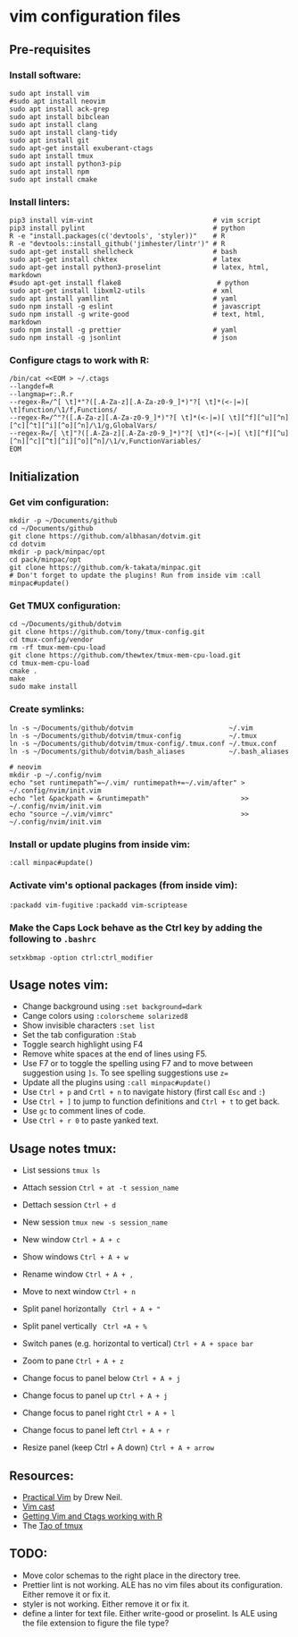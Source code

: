 # **vim** configuration files



## Pre-requisites


### Install software:

```
sudo apt install vim
#sudo apt install neovim
sudo apt install ack-grep
sudo apt install bibclean
sudo apt install clang
sudo apt install clang-tidy
sudo apt install git
sudo apt-get install exuberant-ctags
sudo apt install tmux 
sudo apt install python3-pip
sudo apt install npm
sudo apt install cmake
```


### Install linters:

```
pip3 install vim-vint                              # vim script
pip3 install pylint                                # python
R -e "install.packages(c('devtools', 'styler))"    # R
R -e "devtools::install_github('jimhester/lintr')" # R
sudo apt-get install shellcheck                    # bash
sudo apt-get install chktex                        # latex
sudo apt-get install python3-proselint             # latex, html, markdown
#sudo apt-get install flake8                        # python
sudo apt-get install libxml2-utils                 # xml
sudo apt install yamllint                          # yaml
sudo npm install -g eslint                         # javascript
sudo npm install -g write-good                     # text, html, markdown
sudo npm install -g prettier                       # yaml
sudo npm install -g jsonlint                       # json
```


### Configure ctags to work with R:

```
/bin/cat <<EOM > ~/.ctags
--langdef=R
--langmap=r:.R.r
--regex-R=/^[ \t]*"?([.A-Za-z][.A-Za-z0-9_]*)"?[ \t]*(<-|=)[ \t]function/\1/f,Functions/
--regex-R=/^"?([.A-Za-z][.A-Za-z0-9_]*)"?[ \t]*(<-|=)[ \t][^f][^u][^n][^c][^t][^i][^o][^n]/\1/g,GlobalVars/
--regex-R=/[ \t]"?([.A-Za-z][.A-Za-z0-9_]*)"?[ \t]*(<-|=)[ \t][^f][^u][^n][^c][^t][^i][^o][^n]/\1/v,FunctionVariables/
EOM
```


## Initialization


### Get vim configuration:

```
mkdir -p ~/Documents/github
cd ~/Documents/github
git clone https://github.com/albhasan/dotvim.git
cd dotvim
mkdir -p pack/minpac/opt
cd pack/minpac/opt
git clone https://github.com/k-takata/minpac.git 
# Don't forget to update the plugins! Run from inside vim :call minpac#update()
```


### Get TMUX configuration:

```
cd ~/Documents/github/dotvim
git clone https://github.com/tony/tmux-config.git
cd tmux-config/vendor
rm -rf tmux-mem-cpu-load
git clone https://github.com/thewtex/tmux-mem-cpu-load.git
cd tmux-mem-cpu-load
cmake .
make
sudo make install
```


### Create symlinks:

```
ln -s ~/Documents/github/dotvim                        ~/.vim
ln -s ~/Documents/github/dotvim/tmux-config            ~/.tmux
ln -s ~/Documents/github/dotvim/tmux-config/.tmux.conf ~/.tmux.conf
ln -s ~/Documents/github/dotvim/bash_aliases           ~/.bash_aliases

# neovim
mkdir -p ~/.config/nvim
echo "set runtimepath^=~/.vim/ runtimepath+=~/.vim/after" >  ~/.config/nvim/init.vim
echo "let &packpath = &runtimepath"                       >> ~/.config/nvim/init.vim
echo "source ~/.vim/vimrc"                                >> ~/.config/nvim/init.vim
```


### Install or update plugins from inside vim:

`:call minpac#update()`


### Activate vim's optional packages (from inside vim):

`:packadd vim-fugitive`
`:packadd vim-scriptease`


### Make the Caps Lock behave as the Ctrl key by adding the following to `.bashrc`

`setxkbmap -option ctrl:ctrl_modifier`




## Usage notes vim:

+ Change background using `:set background=dark`
+ Cange colors using `:colorscheme solarized8`
+ Show invisible characters `:set list`
+ Set the tab configuration `:Stab`
+ Toggle search highlight using F4
+ Remove white spaces at the end of lines using F5.
+ Use F7 or to toggle the spelling using F7 and to move between suggestion using `]s`. To see spelling suggestions use `z=`
+ Update all the plugins using `:call minpac#update()`
+ Use `Ctrl + p` and `Crtl + n` to navigate history (first call `Esc` and `:`)
+ Use `Ctrl + ]` to jump to function definitions and `Ctrl + t` to get back.
+ Use `gc` to comment lines of code.
+ Use `Ctrl + r 0` to paste yanked text.


## Usage notes tmux:

+ List sessions `tmux ls`
+ Attach session `Ctrl + at -t session_name`
+ Dettach session `Ctrl + d`
+ New session `tmux new -s session_name`

+ New window `Ctrl + A + c`
+ Show windows `Ctrl + A + w`
+ Rename window `Ctrl + A + ,`
+ Move to next window `Ctrl + n`

+ Split panel horizontally ` Ctrl + A + "`
+ Split panel vertically ` Ctrl +A + %`
+ Switch panes (e.g. horizontal to vertical) `Ctrl + A + space bar`
+ Zoom to pane `Ctrl + A + z`
+ Change focus to panel below `Ctrl + A + j`
+ Change focus to panel up `Ctrl + A + j`
+ Change focus to panel right `Ctrl + A + l`
+ Change focus to panel left `Ctrl + A + r`
+ Resize panel (keep Ctrl + A down) `Ctrl + A + arrow`



## Resources:

+ [Practical Vim](https://pragprog.com/book/dnvim/practical-vim) by Drew Neil.
+ [Vim cast](http://vimcasts.org)
+ [Getting Vim and Ctags working with R](https://tinyheero.github.io/2017/05/13/r-vim-ctags.html#testing-vim--ctags-with-r)
+ The [Tao of tmux](https://leanpub.com/the-tao-of-tmux)


## TODO:

+ Move color schemas to the right place in the directory tree.
+ Prettier lint is not working. ALE has no vim files about its configuration. Either remove it or fix it.
+ styler is not working. Either remove it or fix it.
+ define a linter for text file. Either write-good or proselint. Is ALE using the file extension to figure the file type?


